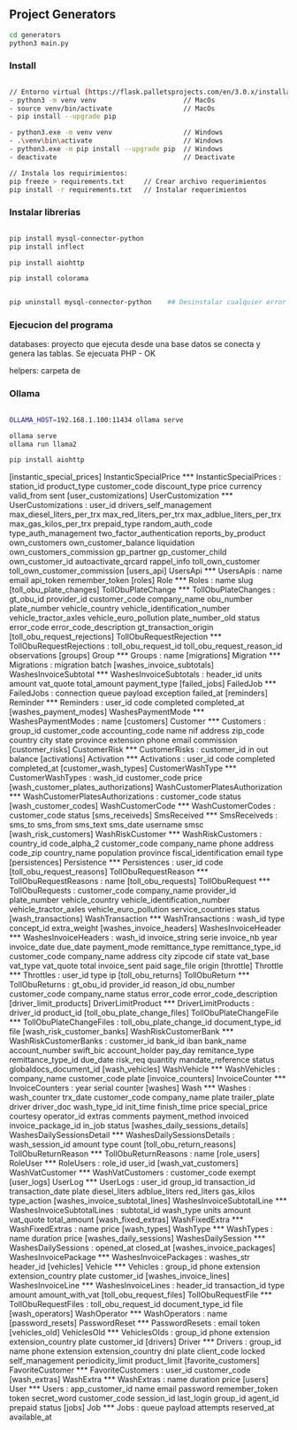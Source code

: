 ## Project Generators


```sh
cd generators
python3 main.py
```


### Install

```sh

// Entorno virtual (https://flask.palletsprojects.com/en/3.0.x/installation/)
- python3 -m venv venv                      // MacOs
- source venv/bin/activate                  // MacOs
- pip install --upgrade pip

- python3.exe -m venv venv                  // Windows
- .\venv\bin\activate                       // Windows
- python3.exe -m pip install --upgrade pip  // Windows
- deactivate                                // Deactivate

// Instala los requirimientos:
pip freeze > requirements.txt     // Crear archivo requerimientos
pip install -r requirements.txt   // Instalar requerimientos 

```


### Instalar librerias

```sh

pip install mysql-connector-python 
pip install inflect

pip install aiohttp

pip install colorama


pip uninstall mysql-connector-python    ## Desinstalar cualquier error reintalar

```




### Ejecucion del programa

databases: proyecto que ejecuta desde una base datos se conecta y genera las tablas. Se ejecuata PHP - OK


helpers: carpeta de 





### Ollama

```sh

OLLAMA_HOST=192.168.1.100:11434 ollama serve

ollama serve
ollama run llama2

pip install aiohttp

```





[instantic_special_prices] InstanticSpecialPrice *** InstanticSpecialPrices : station_id product_type customer_code discount_type price currency valid_from sent
[user_customizations] UserCustomization *** UserCustomizations : user_id drivers_self_management max_diesel_liters_per_trx max_red_liters_per_trx max_adblue_liters_per_trx max_gas_kilos_per_trx prepaid_type random_auth_code type_auth_management two_factor_authentication reports_by_product own_customers own_customer_balance liquidation own_customers_commission gp_partner gp_customer_child own_customer_id autoactivate_qrcard rappel_info toll_own_customer toll_own_customer_commission
[users_api] UsersApi *** UsersApis : name email api_token remember_token
[roles] Role *** Roles : name slug
[toll_obu_plate_changes] TollObuPlateChange *** TollObuPlateChanges : gt_obu_id provider_id customer_code company_name obu_number plate_number vehicle_country vehicle_identification_number vehicle_tractor_axles vehicle_euro_pollution plate_number_old status error_code error_code_description gt_transaction_origin
[toll_obu_request_rejections] TollObuRequestRejection *** TollObuRequestRejections : toll_obu_request_id toll_obu_request_reason_id observations
[groups] Group *** Groups : name
[migrations] Migration *** Migrations : migration batch
[washes_invoice_subtotals] WashesInvoiceSubtotal *** WashesInvoiceSubtotals : header_id units amount vat_quote total_amount payment_type
[failed_jobs] FailedJob *** FailedJobs : connection queue payload exception failed_at
[reminders] Reminder *** Reminders : user_id code completed completed_at
[washes_payment_modes] WashesPaymentMode *** WashesPaymentModes : name
[customers] Customer *** Customers : group_id customer_code accounting_code name nif address zip_code country city state province extension phone email commission
[customer_risks] CustomerRisk *** CustomerRisks : customer_id in out balance
[activations] Activation *** Activations : user_id code completed completed_at
[customer_wash_types] CustomerWashType *** CustomerWashTypes : wash_id customer_code price
[wash_customer_plates_authorizations] WashCustomerPlatesAuthorization *** WashCustomerPlatesAuthorizations : customer_code status
[wash_customer_codes] WashCustomerCode *** WashCustomerCodes : customer_code status
[sms_receiveds] SmsReceived *** SmsReceiveds : sms_to sms_from sms_text sms_date username smsc
[wash_risk_customers] WashRiskCustomer *** WashRiskCustomers : country_id code_alpha_2 customer_code company_name phone address code_zip country_name population province fiscal_identification email type
[persistences] Persistence *** Persistences : user_id code
[toll_obu_request_reasons] TollObuRequestReason *** TollObuRequestReasons : name
[toll_obu_requests] TollObuRequest *** TollObuRequests : customer_code company_name provider_id plate_number vehicle_country vehicle_identification_number vehicle_tractor_axles vehicle_euro_pollution service_countries status
[wash_transactions] WashTransaction *** WashTransactions : wash_id type concept_id extra_weight
[washes_invoice_headers] WashesInvoiceHeader *** WashesInvoiceHeaders : wash_id invoice_string serie invoice_nb year invoice_date due_date payment_mode remittance_type remittance_type_id customer_code company_name address city zipcode cif state vat_base vat_type vat_quote total invoice_sent paid sage_file origin
[throttle] Throttle *** Throttles : user_id type ip
[toll_obu_returns] TollObuReturn *** TollObuReturns : gt_obu_id provider_id reason_id obu_number customer_code company_name status error_code error_code_description
[driver_limit_products] DriverLimitProduct *** DriverLimitProducts : driver_id product_id
[toll_obu_plate_change_files] TollObuPlateChangeFile *** TollObuPlateChangeFiles : toll_obu_plate_change_id document_type_id file
[wash_risk_customer_banks] WashRiskCustomerBank *** WashRiskCustomerBanks : customer_id bank_id iban bank_name account_number swift_bic account_holder pay_day remitance_type remittance_type_id due_date risk_req quantity mandate_reference status globaldocs_document_id
[wash_vehicles] WashVehicle *** WashVehicles : company_name customer_code plate
[invoice_counters] InvoiceCounter *** InvoiceCounters : year serial counter
[washes] Wash *** Washes : wash_counter trx_date customer_code company_name plate trailer_plate driver driver_doc wash_type_id init_time finish_time price special_price courtesy operator_id extras comments payment_method invoiced invoice_package_id in_job status
[washes_daily_sessions_details] WashesDailySessionsDetail *** WashesDailySessionsDetails : wash_session_id amount type count
[toll_obu_return_reasons] TollObuReturnReason *** TollObuReturnReasons : name
[role_users] RoleUser *** RoleUsers : role_id user_id
[wash_vat_customers] WashVatCustomer *** WashVatCustomers : customer_code exempt
[user_logs] UserLog *** UserLogs : user_id group_id transaction_id transaction_date plate diesel_liters adblue_liters red_liters gas_kilos type_action
[washes_invoice_subtotal_lines] WashesInvoiceSubtotalLine *** WashesInvoiceSubtotalLines : subtotal_id wash_type units amount vat_quote total_amount
[wash_fixed_extras] WashFixedExtra *** WashFixedExtras : name price
[wash_types] WashType *** WashTypes : name duration price
[washes_daily_sessions] WashesDailySession *** WashesDailySessions : opened_at closed_at
[washes_invoice_packages] WashesInvoicePackage *** WashesInvoicePackages : washes_str header_id
[vehicles] Vehicle *** Vehicles : group_id phone extension extension_country plate customer_id
[washes_invoice_lines] WashesInvoiceLine *** WashesInvoiceLines : header_id transaction_id type amount amount_with_vat
[toll_obu_request_files] TollObuRequestFile *** TollObuRequestFiles : toll_obu_request_id document_type_id file
[wash_operators] WashOperator *** WashOperators : name
[password_resets] PasswordReset *** PasswordResets : email token
[vehicles_old] VehiclesOld *** VehiclesOlds : group_id phone extension extension_country plate customer_id
[drivers] Driver *** Drivers : group_id name phone extension extension_country dni plate client_code locked self_management periodicity_limit product_limit
[favorite_customers] FavoriteCustomer *** FavoriteCustomers : user_id customer_code
[wash_extras] WashExtra *** WashExtras : name duration price
[users] User *** Users : app_customer_id name email password remember_token token secret_word customer_code session_id last_login group_id agent_id prepaid status
[jobs] Job *** Jobs : queue payload attempts reserved_at available_at



